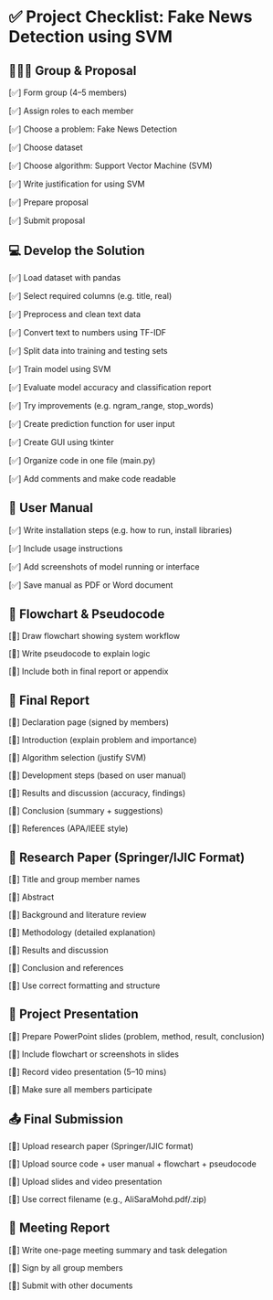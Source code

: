 # ✅ Project Checklist: Fake News Detection using SVM

## 🧑‍🤝‍🧑 Group & Proposal

[✅] Form group (4–5 members)

[✅] Assign roles to each member

[✅] Choose a problem: Fake News Detection

[✅] Choose dataset 

[✅] Choose algorithm: Support Vector Machine (SVM)

[✅] Write justification for using SVM

[✅] Prepare proposal

[✅] Submit proposal

## 💻 Develop the Solution

[✅] Load dataset with pandas

[✅] Select required columns (e.g. title, real)

[✅] Preprocess and clean text data

[✅] Convert text to numbers using TF-IDF

[✅] Split data into training and testing sets

[✅] Train model using SVM

[✅] Evaluate model accuracy and classification report

[✅] Try improvements (e.g. ngram_range, stop_words)

[✅] Create prediction function for user input

[✅] Create GUI using tkinter

[✅] Organize code in one file (main.py)

[✅] Add comments and make code readable

## 📘 User Manual

[✅] Write installation steps (e.g. how to run, install libraries)

[✅] Include usage instructions

[✅] Add screenshots of model running or interface

[✅] Save manual as PDF or Word document

## 🔄 Flowchart & Pseudocode

[🔲] Draw flowchart showing system workflow

[🔲] Write pseudocode to explain logic

[🔲] Include both in final report or appendix

## 📝 Final Report

[🔲] Declaration page (signed by members)

[🔲] Introduction (explain problem and importance)

[🔲] Algorithm selection (justify SVM)

[🔲] Development steps (based on user manual)

[🔲] Results and discussion (accuracy, findings)

[🔲] Conclusion (summary + suggestions)

[🔲] References (APA/IEEE style)

## 📄 Research Paper (Springer/IJIC Format)

[🔲] Title and group member names

[🔲] Abstract

[🔲] Background and literature review

[🔲] Methodology (detailed explanation)

[🔲] Results and discussion

[🔲] Conclusion and references

[🔲] Use correct formatting and structure

## 🎥 Project Presentation

[🔲] Prepare PowerPoint slides (problem, method, result, conclusion)

[🔲] Include flowchart or screenshots in slides

[🔲] Record video presentation (5–10 mins)

[🔲] Make sure all members participate

## 📤 Final Submission

[🔲] Upload research paper (Springer/IJIC format)

[🔲] Upload source code + user manual + flowchart + pseudocode

[🔲] Upload slides and video presentation

[🔲] Use correct filename (e.g., AliSaraMohd.pdf/.zip)

## 🧾 Meeting Report

[🔲] Write one-page meeting summary and task delegation

[🔲] Sign by all group members

[🔲] Submit with other documents

